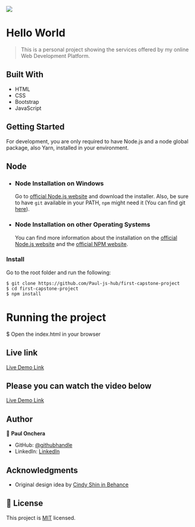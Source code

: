 ![](https://img.shields.io/badge/Microverse-blueviolet)

# Hello World

> This is a personal project showing the services offered by my online Web Development Platform.


## Built With

- HTML
- CSS
- Bootstrap
- JavaScript


## Getting Started
For development, you are only required to have Node.js and a node global package, also Yarn, installed in your environment.

## Node
- ### Node Installation on Windows
  
  Go to [official Node.js website](https://nodejs.org/) and download the installer.
Also, be sure to have `git` available in your PATH, `npm` might need it (You can find git [here](https://git-scm.com/)).

- ### Node Installation on other Operating Systems
  You can find more information about the installation on the [official Node.js website](https://nodejs.org) and the [official NPM website](https://npmjs.org/).


### Install
Go to the root folder and run the following:

    $ git clone https://github.com/Paul-js-hub/first-capstone-project
    $ cd first-capstone-project
    $ npm install

# Running the project

   $ Open the index.html in your browser

## Live link
[Live Demo Link](https://paul-js-hub.github.io/first-capstone-project/)

## Please you can watch the video below
[Live Demo Link](https://www.loom.com/share/87a1c67f87ac4d09991a722f8c6df2ec)

## Author
👤 **Paul Onchera**

- GitHub: [@githubhandle](https://github.com/Paul-js-hub/)
- LinkedIn: [LinkedIn](https://www.linkedin.com/in/paul-onchera-499a57144/)

## Acknowledgments

- Original design idea by [Cindy Shin in Behance](https://www.behance.net/adagio07)

## 📝 License

This project is [MIT](./MIT.md) licensed.